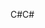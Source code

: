 <span data-ttu-id="69f3c-101">C#</span><span class="sxs-lookup"><span data-stu-id="69f3c-101">C#</span></span>